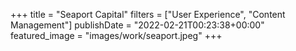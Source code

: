 +++
title = "Seaport Capital"
filters = ["User Experience", "Content Management"]
publishDate = "2022-02-21T00:23:38+00:00"
featured_image = "images/work/seaport.jpeg"
+++